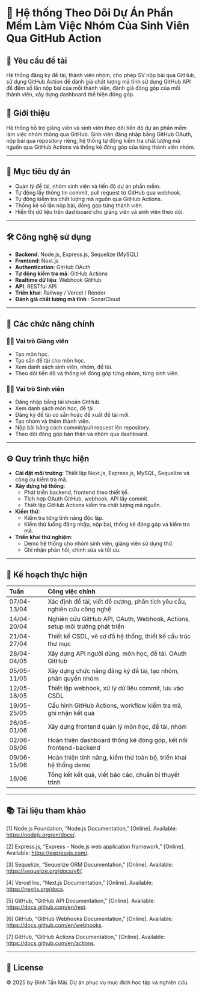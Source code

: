 # 📌 Hệ thống Theo Dõi Dự Án Phần Mềm Làm Việc Nhóm Của Sinh Viên Qua GitHub Action

## 🔗 Yêu cầu đề tài

Hệ thống đăng ký đề tài, thành viên nhóm, cho phép SV nộp bài qua GitHub, sử dụng GitHub Action để đánh giá chất lượng mã tĩnh sử dụng GitHub API để đếm số lần nộp bài của mỗi thành viên, đánh giá đóng góp của mỗi thành viên, xây dựng dashboard thể hiện đóng góp.

## 📖 Giới thiệu

Hệ thống hỗ trợ giảng viên và sinh viên theo dõi tiến độ dự án phần mềm làm việc nhóm thông qua GitHub. Sinh viên đăng nhập bằng GitHub OAuth, nộp bài qua repository riêng, hệ thống tự động kiểm tra chất lượng mã nguồn qua GitHub Actions và thống kê đóng góp của từng thành viên nhóm.

---

## 🎯 Mục tiêu dự án

- Quản lý đề tài, nhóm sinh viên và tiến độ dự án phần mềm.
- Tự động lấy thông tin commit, pull request từ GitHub qua webhook.
- Tự động kiểm tra chất lượng mã nguồn qua GitHub Actions.
- Thống kê số lần nộp bài, đóng góp từng thành viên.
- Hiển thị dữ liệu trên dashboard cho giảng viên và sinh viên theo dõi.

---

## 🛠️ Công nghệ sử dụng

- **Backend**: Node.js, Express.js, Sequelize (MySQL)
- **Frontend**: Next.js
- **Authentication**: GitHub OAuth
- **Tự động kiểm tra mã**: GitHub Actions
- **Realtime dữ liệu**: Webhook GitHub
- **API**: RESTful API
- **Triển khai**: Railway / Vercel / Render
- **Đánh giá chất lượng mã tĩnh** : SonarCloud 

---

## 📌 Các chức năng chính

### 👩‍🏫 Vai trò Giảng viên

- Tạo môn học.
- Tạo sẵn đề tài cho môn học.
- Xem danh sách sinh viên, nhóm, đề tài.
- Theo dõi tiến độ và thống kê đóng góp từng nhóm, từng sinh viên.

### 👨‍🎓 Vai trò Sinh viên

- Đăng nhập bằng tài khoản GitHub.
- Xem danh sách môn học, đề tài.
- Đăng ký đề tài có sẵn hoặc đề xuất đề tài mới.
- Tạo nhóm và thêm thành viên.
- Nộp bài bằng cách commit/pull request lên repository.
- Theo dõi đóng góp bản thân và nhóm qua dashboard.

---

## ⚙️ Quy trình thực hiện

- **Cài đặt môi trường**: Thiết lập Next.js, Express.js, MySQL, Sequelize và công cụ kiểm tra mã.
- **Xây dựng hệ thống**:
  - Phát triển backend, frontend theo thiết kế.
  - Tích hợp OAuth GitHub, webhook, API lấy commit.
  - Thiết lập GitHub Actions kiểm tra chất lượng mã nguồn.
- **Kiểm thử**:
  - Kiểm tra từng tính năng độc lập.
  - Kiểm thử luồng đăng nhập, nộp bài, thống kê đóng góp và kiểm tra mã.
- **Triển khai thử nghiệm**:
  - Demo hệ thống cho nhóm sinh viên, giảng viên sử dụng thử.
  - Ghi nhận phản hồi, chỉnh sửa và tối ưu.

---

## 📅 Kế hoạch thực hiện

| Tuần        | Công việc chính                                                             |
| :---------- | :-------------------------------------------------------------------------- |
| 07/04-13/04 | Xác định đề tài, viết đề cương, phân tích yêu cầu, nghiên cứu công nghệ     |
| 14/04-20/04 | Nghiên cứu GitHub API, OAuth, Webhook, Actions, setup môi trường phát triển |
| 21/04-27/04 | Thiết kế CSDL, vẽ sơ đồ hệ thống, thiết kế cấu trúc thư mục                 |
| 28/04-04/05 | Xây dựng API người dùng, môn học, đề tài. OAuth GitHub                      |
| 05/05-11/05 | Xây dựng chức năng đăng ký đề tài, tạo nhóm, phân quyền nhóm                |
| 12/05-18/05 | Thiết lập webhook, xử lý dữ liệu commit, lưu vào CSDL                       |
| 19/05-25/05 | Cấu hình GitHub Actions, workflow kiểm tra mã, ghi nhận kết quả             |
| 26/05-01/06 | Xây dựng frontend quản lý môn học, đề tài, nhóm                             |
| 02/06-08/06 | Hoàn thiện dashboard thống kê đóng góp, kết nối frontend-backend            |
| 09/06-15/06 | Hoàn thiện tính năng, kiểm thử toàn bộ, triển khai hệ thống demo            |
| 16/06       | Tổng kết kết quả, viết báo cáo, chuẩn bị thuyết trình                       |

---

## 📚 Tài liệu tham khảo

[1] Node.js Foundation, “Node.js Documentation,” [Online]. Available: https://nodejs.org/en/docs/.

[2] Express.js, “Express - Node.js web application framework,” [Online]. Available: https://expressjs.com/.

[3] Sequelize, “Sequelize ORM Documentation,” [Online]. Available: https://sequelize.org/docs/v6/.

[4] Vercel Inc, “Next.js Documentation,” [Online]. Available: https://nextjs.org/docs.

[5] GitHub, “GitHub API Documentation,” [Online]. Available: https://docs.github.com/en/rest.

[6] GitHub, “GitHub Webhooks Documentation,” [Online]. Available: https://docs.github.com/en/webhooks.

[7] GitHub, “GitHub Actions Documentation,” [Online]. Available: https://docs.github.com/en/actions.

---

## 📌 License

© 2025 by Đinh Tấn Mãi. Dự án phục vụ mục đích học tập và nghiên cứu.
